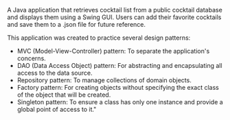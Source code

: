 A Java application that retrieves cocktail list from a public cocktail database and displays them using a Swing GUI. 
Users can add their favorite cocktails and save them to a .json file for future reference.

This application was created to practice several design patterns:

- MVC (Model-View-Controller) pattern: To separate the application's concerns.
- DAO (Data Access Object) pattern: For abstracting and encapsulating all access to the data source.
- Repository pattern: To manage collections of domain objects.
- Factory pattern: For creating objects without specifying the exact class of the object that will be created.
- Singleton pattern: To ensure a class has only one instance and provide a global point of access to it."
